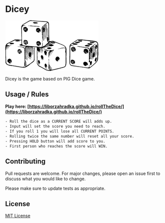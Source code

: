 # Dicey

![Dices](images/dices.gif)

Dicey is the game based on PIG Dice game.

## Usage / Rules

**Play here: [https://liborzahradka.github.io/rollTheDice/](https://liborzahradka.github.io/rollTheDice/)**

```
- Roll the dice as a CURRENT SCORE will adds up.
- Input will set the score you need to reach.
- If you roll 1 you will lose all CURRENT POINTS.
- Rolling twice the same number will reset all your score.
- Pressing HOLD button will add score to you.
- First person who reaches the score will WIN.
```

## Contributing
Pull requests are welcome. For major changes, please open an issue first to discuss what you would like to change.

Please make sure to update tests as appropriate.

## License
[MIT License](https://choosealicense.com/licenses/mit/)
